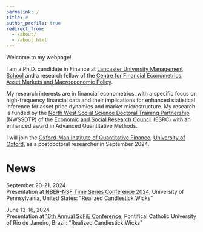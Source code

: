 ```yaml
---
permalink: /
title: # 
author_profile: true
redirect_from: 
  - /about/
  - /about.html
---
```


Welcome to my webpage!

I am a Ph.D. candidate in Finance at [Lancaster University Management School](https://www.lancaster.ac.uk/lums/) and a research fellow of the [Centre for Financial Econometrics, Asset Markets and Macroeconomic Policy](https://www.lancaster.ac.uk/lums/research/areas-of-expertise/centre-for-financial-econometrics-asset-markets-and-macroeconomic-policy/). 

My research interests are in financial econometrics, with a specific focus on high-frequency financial data and their implications for enhanced statistical inference for asset price dynamics and market microstructure. My research is funded by the [North West Social Science Doctoral Training Partnership](https://nwssdtp.ac.uk/) (NWSSDTP) of the [Economic and Social Research Council](https://www.ukri.org/councils/esrc/) (ESRC) with an enhanced award in Advanced Quantitative Methods.

I will join the [Oxford-Man Institute of Quantitative Finance](https://oxford-man.ox.ac.uk/), [University of Oxford](https://www.ox.ac.uk/), as a postdoctoral researcher in September 2024.

News
======
September 20-21, 2024<br>
Presentation at [NBER-NSF Time Series Conference 2024]([https://sites.google.com/view/sofie2024/](https://www.sas.upenn.edu/~fdiebold/AAA_NBER_NSF_2024/Main.html)), University of Pennsylvania, United States: "Realized Candlestick Wicks"

June 13-16, 2024<br>
Presentation at [16th Annual SoFiE Conference](https://sites.google.com/view/sofie2024/), Pontifical Catholic University of Rio de Janeiro, Brazil: "Realized Candlestick Wicks"
